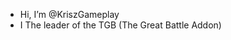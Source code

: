 -  Hi, I’m @KriszGameplay
-  I The leader of the TGB (The Great Battle Addon)

<!---
KriszGameplay/KriszGameplay is a ✨ special ✨ repository because its `README.md` (this file) appears on your GitHub profile.
You can click the Preview link to take a look at your changes.
--->
